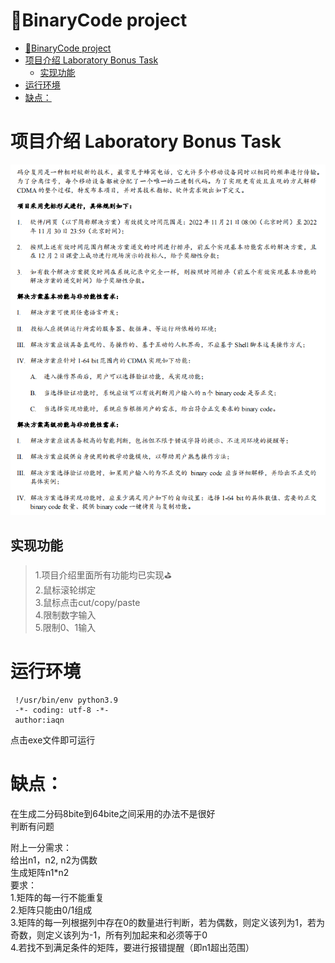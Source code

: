 # 🚩BinaryCode project 
 

- [🚩BinaryCode project](#binarycode-project)
- [项目介绍 Laboratory Bonus Task](#项目介绍-laboratory-bonus-task)
  - [实现功能](#实现功能)
- [运行环境](#运行环境)
- [缺点：](#缺点)


# 项目介绍 Laboratory Bonus Task
![1669634328003.jpg](./github_image/1669634328003.jpg)
## 实现功能
> 1.项目介绍里面所有功能均已实现⛳<br/>
> 2.鼠标滚轮绑定<br/>
> 3.鼠标点击cut/copy/paste<br/>
> 4.限制数字输入<br/>
> 5.限制0、1输入<br/>

# 运行环境
```
 !/usr/bin/env python3.9
 -*- coding: utf-8 -*-
 author:iaqn
```
点击exe文件即可运行

# 缺点：<br/>
在生成二分码8bite到64bite之间采用的办法不是很好<br/>
判断有问题<br/>

附上一分需求：<br/>
给出n1，n2,  n2为偶数<br/>
生成矩阵n1*n2<br/>
要求：<br/>
1.矩阵的每一行不能重复<br/>
2.矩阵只能由0/1组成<br/>
3.矩阵的每一列根据列中存在0的数量进行判断，若为偶数，则定义该列为1，若为奇数，则定义该列为-1，所有列加起来和必须等于0<br/>
4.若找不到满足条件的矩阵，要进行报错提醒（即n1超出范围）<br/>
